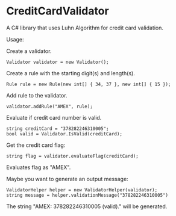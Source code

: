 # CreditCardValidator

A C# library that uses Luhn Algorithm for credit card validation.

Usage:

Create a validator.
```
Validator validator = new Validator();
```
Create a rule with the starting digit(s) and length(s).
```
Rule rule = new Rule(new int[] { 34, 37 }, new int[] { 15 });
```
Add rule to the validator.
```		
validator.addRule("AMEX", rule);
```
Evaluate if credit card number is valid.
```
string creditCard = "378282246310005";
bool valid = Validator.IsValid(creditCard);
```
Get the credit card flag:
```
string flag = validator.evaluateFlag(creditCard);
```
Evaluates flag as "AMEX".

Maybe you want to generate an output message:
```
ValidatorHelper helper = new ValidatorHelper(validator);
string message = helper.validationMessage("378282246310005")
```
The string "AMEX: 378282246310005 (valid)." will be generated.
